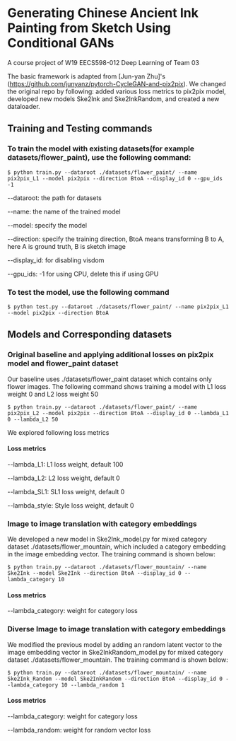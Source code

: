 # Generating Chinese Ancient Ink Painting from Sketch Using Conditional GANs

A course project of W19 EECS598-012 Deep Learning of Team 03

The basic framework is adapted from [Jun-yan Zhu]'s (https://github.com/junyanz/pytorch-CycleGAN-and-pix2pix). We changed the original repo by following: added various loss metrics to pix2pix model, developed new models Ske2Ink and Ske2InkRandom, and created a new dataloader.

## Training and Testing commands

### To train the model with existing datasets(for example datasets/flower_paint), use the following command:

```
$ python train.py --dataroot ./datasets/flower_paint/ --name pix2pix_L1 --model pix2pix --direction BtoA --display_id 0 --gpu_ids -1
```

--dataroot: the path for datasets

--name: the name of the trained model

--model: specify the model

--direction: specify the training direction, BtoA means transforming B to A, here A is ground truth, B is sketch image

--display_id: for disabling visdom

--gpu_ids: -1 for using CPU, delete this if using GPU

### To test the model, use the following command

```
$ python test.py --dataroot ./datasets/flower_paint/ --name pix2pix_L1 --model pix2pix --direction BtoA
```

## Models and Corresponding datasets

### Original baseline and applying additional losses on pix2pix model and flower_paint dataset

Our baseline uses ./datasets/flower_paint dataset which contains only flower images. The following command shows training a model with L1 loss weight 0 and L2 loss weight 50

```
$ python train.py --dataroot ./datasets/flower_paint/ --name pix2pix_L2 --model pix2pix --direction BtoA --display_id 0 --lambda_L1 0 --lambda_L2 50
```

We explored following loss metrics

#### Loss metrics
--lambda_L1: L1 loss weight, default 100

--lambda_L2: L2 loss weight, default 0

--lambda_SL1: SL1 loss weight, default 0

--lambda_style: Style loss weight, default 0

### Image to image translation with category embeddings
We developed a new model in Ske2Ink_model.py for mixed category dataset ./datasets/flower_mountain, which included a category embedding in the image embedding vector. The training command is shown below:

```
$ python train.py --dataroot ./datasets/flower_mountain/ --name Ske2Ink --model Ske2Ink --direction BtoA --display_id 0 --lambda_category 10
```

#### Loss metrics
--lambda_category: weight for category loss

### Diverse Image to image translation with category embeddings
We modified the previous model by adding an random latent vector to the image embedding vector in Ske2InkRandom_model.py for mixed category dataset ./datasets/flower_mountain. The training command is shown below:

```
$ python train.py --dataroot ./datasets/flower_mountain/ --name Ske2Ink_Random --model Ske2InkRandom --direction BtoA --display_id 0 --lambda_category 10 --lambda_random 1
```

#### Loss metrics
--lambda_category: weight for category loss

--lambda_random: weight for random vector loss
